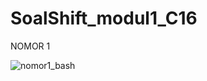# SoalShift_modul1_C16

NOMOR 1

![nomor1_bash](https://user-images.githubusercontent.com/36990542/53081038-966bef80-352c-11e9-93f8-e9f255535218.png)
